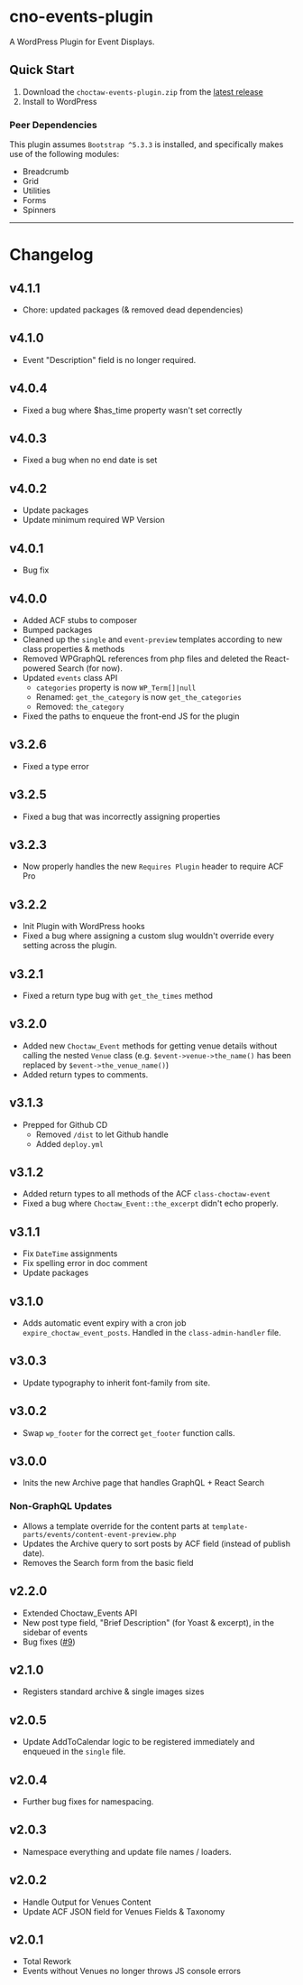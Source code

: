 # cno-events-plugin

A WordPress Plugin for Event Displays.

## Quick Start

1. Download the `choctaw-events-plugin.zip` from the [latest release](https://github.com/choctaw-nation/cno-plugin-events/releases)
2. Install to WordPress

### Peer Dependencies

This plugin assumes `Bootstrap ^5.3.3` is installed, and specifically makes use of the following modules:

-   Breadcrumb
-   Grid
-   Utilities
-   Forms
-   Spinners

---

# Changelog

## v4.1.1

-   Chore: updated packages (& removed dead dependencies)

## v4.1.0

-   Event "Description" field is no longer required.

## v4.0.4

-   Fixed a bug where $has_time property wasn't set correctly

## v4.0.3

-   Fixed a bug when no end date is set

## v4.0.2

-   Update packages
-   Update minimum required WP Version

## v4.0.1

-   Bug fix

## v4.0.0

-   Added ACF stubs to composer
-   Bumped packages
-   Cleaned up the `single` and `event-preview` templates according to new class properties & methods
-   Removed WPGraphQL references from php files and deleted the React-powered Search (for now).
-   Updated `events` class API
    -   `categories` property is now `WP_Term[]|null`
    -   Renamed: `get_the_category` is now `get_the_categories`
    -   Removed: `the_category`
-   Fixed the paths to enqueue the front-end JS for the plugin

## v3.2.6

-   Fixed a type error

## v3.2.5

-   Fixed a bug that was incorrectly assigning properties

## v3.2.3

-   Now properly handles the new `Requires Plugin` header to require ACF Pro

## v3.2.2

-   Init Plugin with WordPress hooks
-   Fixed a bug where assigning a custom slug wouldn't override every setting across the plugin.

## v3.2.1

-   Fixed a return type bug with `get_the_times` method

## v3.2.0

-   Added new `Choctaw_Event` methods for getting venue details without calling the nested `Venue` class (e.g. `$event->venue->the_name()` has been replaced by `$event->the_venue_name()`)
-   Added return types to comments.

## v3.1.3

-   Prepped for Github CD
    -   Removed `/dist` to let Github handle
    -   Added `deploy.yml`

## v3.1.2

-   Added return types to all methods of the ACF `class-choctaw-event`
-   Fixed a bug where `Choctaw_Event::the_excerpt` didn't echo properly.

## v3.1.1

-   Fix `DateTime` assignments
-   Fix spelling error in doc comment
-   Update packages

## v3.1.0

-   Adds automatic event expiry with a cron job `expire_choctaw_event_posts`. Handled in the `class-admin-handler` file.

## v3.0.3

-   Update typography to inherit font-family from site.

## v3.0.2

-   Swap `wp_footer` for the correct `get_footer` function calls.

## v3.0.0

-   Inits the new Archive page that handles GraphQL + React Search

### Non-GraphQL Updates

-   Allows a template override for the content parts at `template-parts/events/content-event-preview.php`
-   Updates the Archive query to sort posts by ACF field (instead of publish date).
-   Removes the Search form from the basic field

## v2.2.0

-   Extended Choctaw_Events API
-   New post type field, "Brief Description" (for Yoast & excerpt), in the sidebar of events
-   Bug fixes ([#9](https://github.com/choctaw-nation/cno-plugin-events/issues/9))

## v2.1.0

-   Registers standard archive & single images sizes

## v2.0.5

-   Update AddToCalendar logic to be registered immediately and enqueued in the `single` file.

## v2.0.4

-   Further bug fixes for namespacing.

## v2.0.3

-   Namespace everything and update file names / loaders.

## v2.0.2

-   Handle Output for Venues Content
-   Update ACF JSON field for Venues Fields & Taxonomy

## v2.0.1

-   Total Rework
-   Events without Venues no longer throws JS console errors
